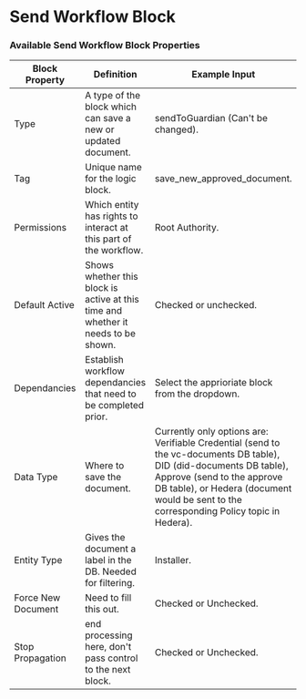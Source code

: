 # Send Workflow Block

### Available Send Workflow Block Properties

| Block Property     | Definition                                                                        | Example Input                                                                                                                                                                                                                                |
| ------------------ | --------------------------------------------------------------------------------- | -------------------------------------------------------------------------------------------------------------------------------------------------------------------------------------------------------------------------------------------- |
| Type               | A type of the block which can save a new or updated document.                     | sendToGuardian (Can't be changed).                                                                                                                                                                                                           |
| Tag                | Unique name for the logic block.                                                  | save\_new\_approved\_document.                                                                                                                                                                                                               |
| Permissions        | Which entity has rights to interact at this part of the workflow.                 | Root Authority.                                                                                                                                                                                                                              |
| Default Active     | Shows whether this block is active at this time and whether it needs to be shown. | Checked or unchecked.                                                                                                                                                                                                                        |
| Dependancies       | Establish workflow dependancies that need to be completed prior.                  | Select the apprioriate block from the dropdown.                                                                                                                                                                                              |
| Data Type          | Where to save the document.                                                       | Currently only options are: Verifiable Credential (send to the vc-documents DB table), DID (did-documents DB table), Approve (send to the approve DB table), or Hedera (document would be sent to the corresponding Policy topic in Hedera). |
| Entity Type        | Gives the document a label in the DB. Needed for filtering.                       | Installer.                                                                                                                                                                                                                                   |
| Force New Document | Need to fill this out.                                                            | Checked or Unchecked.                                                                                                                                                                                                                        |
| Stop Propagation   | end processing here, don't pass control to the next block.                        | Checked or Unchecked.                                                                                                                                                                                                                        |
